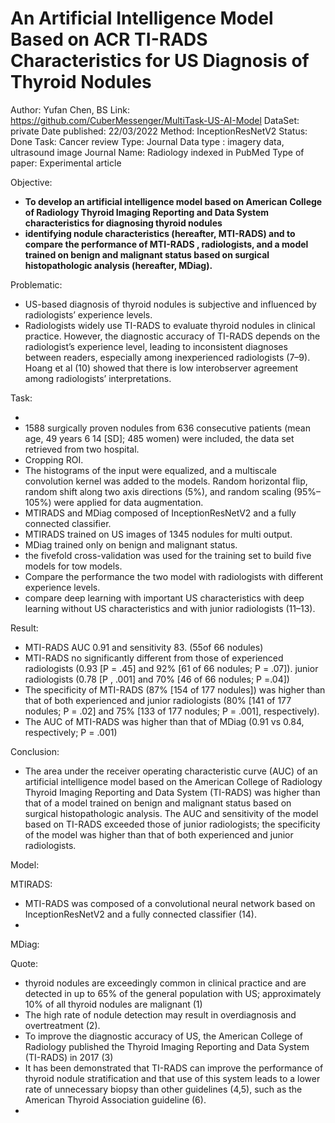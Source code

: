 # An Artificial Intelligence Model Based on ACR TI-RADS Characteristics for US Diagnosis of Thyroid Nodules

Author: Yufan Chen, BS
Link: https://github.com/CuberMessenger/MultiTask-US-AI-Model
DataSet: private
Date published: 22/03/2022
Method: InceptionResNetV2
Status: Done
Task: Cancer review
Type: Journal
Data type : imagery data, ultrasound image
Journal Name: Radiology  indexed in PubMed
Type of paper: Experimental article

Objective:

- **To develop an artificial intelligence model based on American College of Radiology Thyroid Imaging Reporting and Data
System characteristics for diagnosing thyroid nodules**
- **identifying nodule characteristics (hereafter, MTI-RADS) and to compare the performance of MTI-RADS , radiologists, and a model trained on benign and malignant status based on surgical histopathologic analysis (hereafter, MDiag).**

Problematic:

- US-based diagnosis of thyroid nodules is subjective and influenced by radiologists’ experience levels.
- Radiologists widely use TI-RADS to evaluate thyroid nodules in clinical practice. However, the diagnostic accuracy of TI-RADS depends on the radiologist’s experience level, leading to inconsistent diagnoses between readers, especially among inexperienced radiologists (7–9). Hoang et al (10) showed that there is low interobserver agreement among radiologists’ interpretations.

Task:

- 
- 1588 surgically proven nodules from 636 consecutive patients (mean age, 49 years 6 14 [SD]; 485 women) were included, the data set retrieved from two hospital.
- Cropping ROI.
- The histograms of the input were equalized, and a multiscale convolution kernel was added to the models. Random horizontal flip, random shift along two axis directions (5%), and random scaling (95%–105%) were applied for data augmentation.
- MTIRADS and MDiag composed of InceptionResNetV2 and a fully connected classifier.
- MTIRADS  trained on US images of 1345 nodules for multi output.
- MDiag  trained only on benign and malignant status.
- the fivefold cross-validation was used for the training set to build five models for tow models.
- Compare the performance the two model with radiologists with different experience levels.
- compare deep learning with important US characteristics with deep learning without US characteristics and with junior radiologists (11–13).

Result:

- MTI-RADS AUC 0.91 and sensitivity 83. (55of 66 nodules)
- MTI-RADS no significantly different from those of experienced radiologists (0.93 [P = .45] and 92% [61 of
66 nodules; P = .07]). junior radiologists (0.78 [P , .001] and 70% [46 of 66 nodules; P =.04])
- The specificity of MTI-RADS (87% [154 of 177 nodules]) was higher than that of both experienced and junior radiologists (80% [141 of 177 nodules; P = .02] and 75% [133 of 177 nodules; P = .001], respectively).
- The AUC of MTI-RADS was higher than that of MDiag (0.91 vs 0.84, respectively; P = .001)

Conclusion:

- The area under the receiver operating characteristic curve (AUC) of an artificial intelligence model based on the American College of Radiology Thyroid Imaging Reporting and Data System (TI-RADS) was higher than that of a model trained on benign and malignant status based on surgical histopathologic analysis. The AUC and sensitivity of the model based on TI-RADS exceeded those of junior radiologists; the specificity of the model was higher than that of both experienced and junior radiologists.

Model:

 MTIRADS:

- MTI-RADS was composed of a convolutional neural network based on InceptionResNetV2 and a fully connected classifier (14).
- 

MDiag:

Quote:

- thyroid nodules are exceedingly common in clinical practice and are detected in up to 65% of the general population with US; approximately 10% of all thyroid nodules are malignant (1)
- The high rate of nodule detection may result in overdiagnosis and overtreatment (2).
- To improve the diagnostic accuracy of US, the American College of Radiology published the Thyroid Imaging Reporting and Data System (TI-RADS) in 2017 (3)
- It has been demonstrated that TI-RADS can improve the performance of thyroid nodule stratification and that use of this system leads to a lower rate of unnecessary biopsy than other guidelines (4,5), such as the American Thyroid Association guideline (6).
-